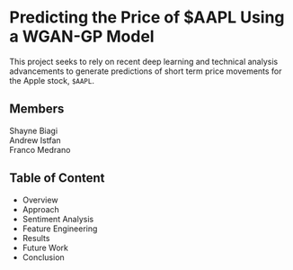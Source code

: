 # Predicting the Price of $AAPL Using a WGAN-GP Model

This project seeks to rely on recent deep learning and technical analysis advancements to generate predictions of short term price movements for the Apple stock, `$AAPL`.

## Members
Shayne Biagi  
Andrew Istfan  
Franco Medrano  

## Table of Content
* Overview
* Approach
* Sentiment Analysis
* Feature Engineering
* Results
* Future Work
* Conclusion


